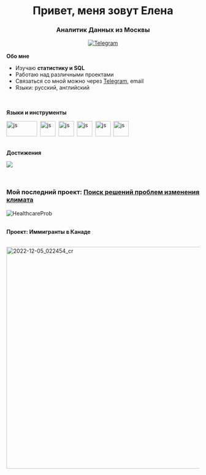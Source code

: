 <div id="header" align="center">
	<h1>Привет, меня зовут Елена</h1>
	<h3>Аналитик Данных из Москвы</h3>
</div>

<div id="socials" align="center">
  <a href="https://t.me/Tigassi">
	  <img src="https://img.shields.io/badge/Telegram-blue?style=for-the-badge&logo=telegram&logoColor=white"       alt="Telegram"/>
  </a></div>

 
<div id="aboutme" 
 
<br>**Обо мне**
-  Изучаю **статистику и SQL**
-  Работаю над различными проектами
-  Связаться со мной можно через [Telegram](https://t.me/tigassi), email
-  Языки: русский, английский

</div>
<br> 

<div id="skills" 
     
<br>**Языки и инструменты**

<img src="https://upload.wikimedia.org/wikipedia/commons/8/87/Sql_data_base_with_logo.png" title="js" width="80" height="40"/>&nbsp; 
<img src="https://cdn.jsdelivr.net/gh/devicons/devicon/icons/python/python-original.svg" title="js" width="40" height="40"/>&nbsp;
<img src="https://findicons.com/files/icons/2795/office_2013_hd/2000/excel.png" title="js" width="40" height="40"/>&nbsp;
<img src="https://cdn.worldvectorlogo.com/logos/tableau-software.svg" title="js" width="40" height="40"/>&nbsp;
<img src="https://cdn.jsdelivr.net/gh/devicons/devicon/icons/git/git-original.svg" title="js" width="40" height="40"/>&nbsp;
<img src="https://cdn.jsdelivr.net/gh/devicons/devicon/icons/jupyter/jupyter-original.svg" title="js" width="40" height="40"/>&nbsp;

<!--- <img src="https://cdn.jsdelivr.net/gh/devicons/devicon/icons/sqlite/sqlite-original-wordmark.svg" title="js" width="40" height="40"/>&nbsp; --->

</div>

<div id="Awards" 
     
<br>**Достижения**

[<img src="https://user-images.githubusercontent.com/79177126/216816890-4f54a973-e898-4e4d-8f83-c08997540d8f.png">](https://www.credly.com/badges/424e9cce-b05c-44c2-a8bc-0ebe42053181/public_url)

</div>

<div id="aboutme" 
 
<br><h3><b>Мой последний проект: [Поиск решений проблем изменения климата](https://github.com/Tiga4ka/ClimateSolutions#readme/) </b></h3>
![HealthcareProb](https://user-images.githubusercontent.com/79177126/212710154-13bfbb6e-4472-488c-9580-26d7b0848d86.png)



</div>

<br>

<div id="viz" 
<br><b>Проект: Иммигранты в Канаде</b>

<br><img width="578" alt="2022-12-05_022454_cr" src="https://user-images.githubusercontent.com/79177126/210349200-19b539b3-693b-478b-8ab8-9575bd9c9e98.png">
</div>

